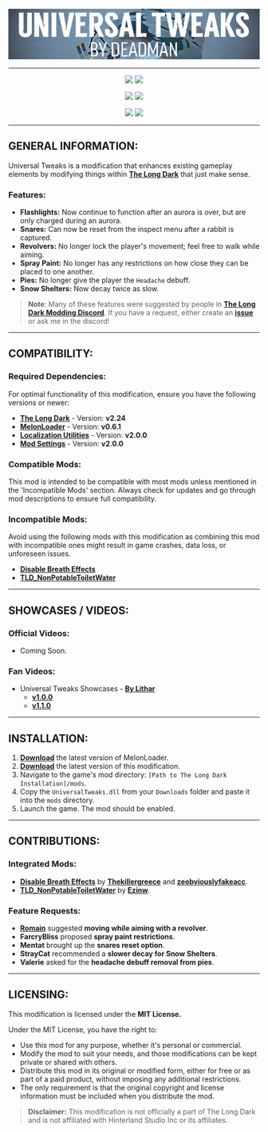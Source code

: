 <p align="center">
    <a href="#"><img src="https://raw.githubusercontent.com/Deaadman/UniversalTweaks/release/Images/MainHeading.png"></a>

---

<p align="center">
    <a href="https://github.com/Deaadman/UniversalTweaks/releases/latest"><img src="https://img.shields.io/github/v/release/Deaadman/UniversalTweaks?label=latest&style=for-the-badge"></a>
    <a href="https://github.com/Deaadman/UniversalTweaks/blob/release/PatchNotes.md"><img src="https://img.shields.io/badge/Patch Notes-Click Here-blue?style=for-the-badge"></a>

<p align="center">
    <a href="https://github.com/Deaadman/UniversalTweaks/releases"><img src="https://img.shields.io/github/downloads/Deaadman/UniversalTweaks/total.svg?style=for-the-badge"></a>
    <a href="https://github.com/Deaadman/UniversalTweaks/releases"><img src="https://img.shields.io/github/downloads/Deaadman/UniversalTweaks/latest/total.svg?style=for-the-badge"></a>

<p align="center">
    <a href="https://github.com/Deaadman/UniversalTweaks/issues"><img src="https://img.shields.io/github/issues/Deaadman/UniversalTweaks?style=for-the-badge"></a>
    <img src="https://img.shields.io/badge/Translated-5.26%25-red?style=for-the-badge">

---

## GENERAL INFORMATION:

Universal Tweaks is a modification that enhances existing gameplay elements by modifying things within [**The Long Dark**](https://www.hinterlandgames.com/the-long-dark/) that just make sense.

### Features:
- **Flashlights:** Now continue to function after an aurora is over, but are only charged during an aurora.
- **Snares:** Can now be reset from the inspect menu after a rabbit is captured.
- **Revolvers:** No longer lock the player's movement; feel free to walk while aiming.
- **Spray Paint:** No longer has any restrictions on how close they can be placed to one another.
- **Pies:** No longer give the player the `Headache` debuff.
- **Snow Shelters:** Now decay twice as slow.

>**Note**: Many of these features were suggested by people in [**The Long Dark Modding Discord**](https://discord.gg/2mnXAZfGXQ). If you have a request, either create an [**issue**](https://github.com/Deaadman/UniversalTweaks/issues) or ask me in the discord!

---

## COMPATIBILITY:

### Required Dependencies:
For optimal functionality of this modification, ensure you have the following versions or newer:

- [**The Long Dark**](https://store.steampowered.com/news/app/305620) - Version: **v2.24**  
- [**MelonLoader**](https://github.com/LavaGang/MelonLoader/releases) - Version: **v0.6.1**   
- [**Localization Utilities**](https://github.com/dommrogers/LocalizationUtilities/releases) - Version: **v2.0.0** 
- [**Mod Settings**](https://github.com/DigitalzombieTLD/ModSettings) - Version: **v2.0.0** 

### Compatible Mods:

This mod is intended to be compatible with most mods unless mentioned in the 'Incompatible Mods' section. Always check for updates and go through mod descriptions to ensure full compatibility.

### Incompatible Mods:

Avoid using the following mods with this modification as combining this mod with incompatible ones might result in game crashes, data loss, or unforeseen issues. 

- **[Disable Breath Effects](https://github.com/Thekillergreece/DisableBreathEffect)**
- **[TLD_NonPotableToiletWater](https://github.com/Ezinw/TLD_NonPotableToiletWater)**

---

## SHOWCASES / VIDEOS:

### Official Videos:
- Coming Soon.

### Fan Videos:
- Universal Tweaks Showcases - [**By Lithar**](https://www.youtube.com/@Lithar1987)
    - [**v1.0.0**](https://youtu.be/ECODXUVC-kc?si=XTFacviOQr3Zo-F9)
    - [**v1.1.0**](https://youtu.be/BL8JDfg02O4?si=e59K-19N7qvqgenO)

---

## INSTALLATION:

1. [**Download**](https://github.com/LavaGang/MelonLoader/releases/latest/download/MelonLoader.Installer.exe) the latest version of MelonLoader.
2. [**Download**](https://github.com/Deaadman/UniversalTweaks/releases/latest/download/UniversalTweaks.dll) the latest version of this modification.
3. Navigate to the game's mod directory: `[Path to The Long Dark Installation]/mods`.
4. Copy the `UniversalTweaks.dll` from your `Downloads` folder and paste it into the `mods` directory.
5. Launch the game. The mod should be enabled.

---

## **CONTRIBUTIONS**:

### **Integrated Mods**:
- **[Disable Breath Effects](https://github.com/Thekillergreece/DisableBreathEffect)** by [**Thekillergreece**](https://github.com/Thekillergreece) and [**zeobviouslyfakeacc**](https://github.com/zeobviouslyfakeacc).
- **[TLD_NonPotableToiletWater](https://github.com/Ezinw/TLD_NonPotableToiletWater)** by [**Ezinw**](https://github.com/Ezinw).

### **Feature Requests**:
- [**Romain**](https://github.com/RomainDeschampsFR) suggested **moving while aiming with a revolver**.
- **FarcryBliss** proposed **spray paint restrictions**.
- **Mentat** brought up the **snares reset option**.
- **StrayCat** recommended a **slower decay for Snow Shelters**.
- **Valerie** asked for the **headache debuff removal from pies**.

---

## LICENSING:
This modification is licensed under the **MIT License.**

Under the MIT License, you have the right to:

- Use this mod for any purpose, whether it's personal or commercial.
- Modify the mod to suit your needs, and those modifications can be kept private or shared with others.
- Distribute this mod in its original or modified form, either for free or as part of a paid product, without imposing any additional restrictions.
- The only requirement is that the original copyright and license information must be included when you distribute the mod.

>**Disclaimer:** This modification is not officially a part of The Long Dark and is not affiliated with Hinterland Studio Inc or its affiliates.